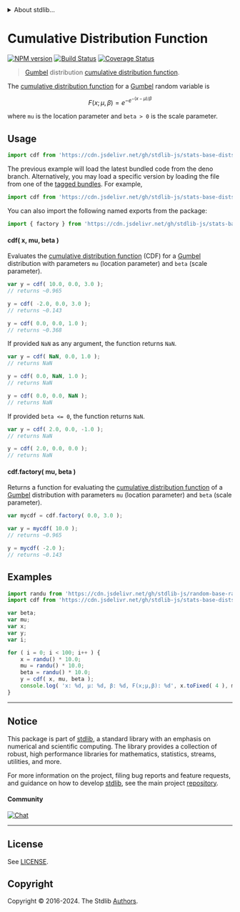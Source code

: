 <!--

@license Apache-2.0

Copyright (c) 2018 The Stdlib Authors.

Licensed under the Apache License, Version 2.0 (the "License");
you may not use this file except in compliance with the License.
You may obtain a copy of the License at

   http://www.apache.org/licenses/LICENSE-2.0

Unless required by applicable law or agreed to in writing, software
distributed under the License is distributed on an "AS IS" BASIS,
WITHOUT WARRANTIES OR CONDITIONS OF ANY KIND, either express or implied.
See the License for the specific language governing permissions and
limitations under the License.

-->


<details>
  <summary>
    About stdlib...
  </summary>
  <p>We believe in a future in which the web is a preferred environment for numerical computation. To help realize this future, we've built stdlib. stdlib is a standard library, with an emphasis on numerical and scientific computation, written in JavaScript (and C) for execution in browsers and in Node.js.</p>
  <p>The library is fully decomposable, being architected in such a way that you can swap out and mix and match APIs and functionality to cater to your exact preferences and use cases.</p>
  <p>When you use stdlib, you can be absolutely certain that you are using the most thorough, rigorous, well-written, studied, documented, tested, measured, and high-quality code out there.</p>
  <p>To join us in bringing numerical computing to the web, get started by checking us out on <a href="https://github.com/stdlib-js/stdlib">GitHub</a>, and please consider <a href="https://opencollective.com/stdlib">financially supporting stdlib</a>. We greatly appreciate your continued support!</p>
</details>

# Cumulative Distribution Function

[![NPM version][npm-image]][npm-url] [![Build Status][test-image]][test-url] [![Coverage Status][coverage-image]][coverage-url] <!-- [![dependencies][dependencies-image]][dependencies-url] -->

> [Gumbel][gumbel-distribution] distribution [cumulative distribution function][cdf].

<section class="intro">

The [cumulative distribution function][cdf] for a [Gumbel][gumbel-distribution] random variable is

<!-- <equation class="equation" label="eq:gumbel_cdf" align="center" raw="F\left( x; \mu, \beta \right ) = e^{{-e^{{-(x-\mu )/\beta }}}}" alt="Cumulative distribution function for a Gumbel distribution."> -->

```math
F\left( x; \mu, \beta \right ) = e^{{-e^{{-(x-\mu )/\beta }}}}
```

<!-- <div class="equation" align="center" data-raw-text="F\left( x; \mu, \beta \right ) = e^{{-e^{{-(x-\mu )/\beta }}}}" data-equation="eq:gumbel_cdf">
    <img src="https://cdn.jsdelivr.net/gh/stdlib-js/stdlib@591cf9d5c3a0cd3c1ceec961e5c49d73a68374cb/lib/node_modules/@stdlib/stats/base/dists/gumbel/cdf/docs/img/equation_gumbel_cdf.svg" alt="Cumulative distribution function for a Gumbel distribution.">
    <br>
</div> -->

<!-- </equation> -->

where `mu` is the location parameter and `beta > 0` is the scale parameter.

</section>

<!-- /.intro -->



<section class="usage">

## Usage

```javascript
import cdf from 'https://cdn.jsdelivr.net/gh/stdlib-js/stats-base-dists-gumbel-cdf@deno/mod.js';
```
The previous example will load the latest bundled code from the deno branch. Alternatively, you may load a specific version by loading the file from one of the [tagged bundles](https://github.com/stdlib-js/stats-base-dists-gumbel-cdf/tags). For example,

```javascript
import cdf from 'https://cdn.jsdelivr.net/gh/stdlib-js/stats-base-dists-gumbel-cdf@v0.2.2-deno/mod.js';
```

You can also import the following named exports from the package:

```javascript
import { factory } from 'https://cdn.jsdelivr.net/gh/stdlib-js/stats-base-dists-gumbel-cdf@deno/mod.js';
```

#### cdf( x, mu, beta )

Evaluates the [cumulative distribution function][cdf] (CDF) for a [Gumbel][gumbel-distribution] distribution with parameters `mu` (location parameter) and `beta` (scale parameter).

```javascript
var y = cdf( 10.0, 0.0, 3.0 );
// returns ~0.965

y = cdf( -2.0, 0.0, 3.0 );
// returns ~0.143

y = cdf( 0.0, 0.0, 1.0 );
// returns ~0.368
```

If provided `NaN` as any argument, the function returns `NaN`.

```javascript
var y = cdf( NaN, 0.0, 1.0 );
// returns NaN

y = cdf( 0.0, NaN, 1.0 );
// returns NaN

y = cdf( 0.0, 0.0, NaN );
// returns NaN
```

If provided `beta <= 0`, the function returns `NaN`.

```javascript
var y = cdf( 2.0, 0.0, -1.0 );
// returns NaN

y = cdf( 2.0, 0.0, 0.0 );
// returns NaN
```

#### cdf.factory( mu, beta )

Returns a function for evaluating the [cumulative distribution function][cdf] of a [Gumbel][gumbel-distribution] distribution with parameters `mu` (location parameter) and `beta` (scale parameter).

```javascript
var mycdf = cdf.factory( 0.0, 3.0 );

var y = mycdf( 10.0 );
// returns ~0.965

y = mycdf( -2.0 );
// returns ~0.143
```

</section>

<!-- /.usage -->

<section class="examples">

## Examples

<!-- eslint no-undef: "error" -->

```javascript
import randu from 'https://cdn.jsdelivr.net/gh/stdlib-js/random-base-randu@deno/mod.js';
import cdf from 'https://cdn.jsdelivr.net/gh/stdlib-js/stats-base-dists-gumbel-cdf@deno/mod.js';

var beta;
var mu;
var x;
var y;
var i;

for ( i = 0; i < 100; i++ ) {
    x = randu() * 10.0;
    mu = randu() * 10.0;
    beta = randu() * 10.0;
    y = cdf( x, mu, beta );
    console.log( 'x: %d, µ: %d, β: %d, F(x;µ,β): %d', x.toFixed( 4 ), mu.toFixed( 4 ), beta.toFixed( 4 ), y.toFixed( 4 ) );
}
```

</section>

<!-- /.examples -->

<!-- Section for related `stdlib` packages. Do not manually edit this section, as it is automatically populated. -->

<section class="related">

</section>

<!-- /.related -->

<!-- Section for all links. Make sure to keep an empty line after the `section` element and another before the `/section` close. -->


<section class="main-repo" >

* * *

## Notice

This package is part of [stdlib][stdlib], a standard library with an emphasis on numerical and scientific computing. The library provides a collection of robust, high performance libraries for mathematics, statistics, streams, utilities, and more.

For more information on the project, filing bug reports and feature requests, and guidance on how to develop [stdlib][stdlib], see the main project [repository][stdlib].

#### Community

[![Chat][chat-image]][chat-url]

---

## License

See [LICENSE][stdlib-license].


## Copyright

Copyright &copy; 2016-2024. The Stdlib [Authors][stdlib-authors].

</section>

<!-- /.stdlib -->

<!-- Section for all links. Make sure to keep an empty line after the `section` element and another before the `/section` close. -->

<section class="links">

[npm-image]: http://img.shields.io/npm/v/@stdlib/stats-base-dists-gumbel-cdf.svg
[npm-url]: https://npmjs.org/package/@stdlib/stats-base-dists-gumbel-cdf

[test-image]: https://github.com/stdlib-js/stats-base-dists-gumbel-cdf/actions/workflows/test.yml/badge.svg?branch=v0.2.2
[test-url]: https://github.com/stdlib-js/stats-base-dists-gumbel-cdf/actions/workflows/test.yml?query=branch:v0.2.2

[coverage-image]: https://img.shields.io/codecov/c/github/stdlib-js/stats-base-dists-gumbel-cdf/main.svg
[coverage-url]: https://codecov.io/github/stdlib-js/stats-base-dists-gumbel-cdf?branch=main

<!--

[dependencies-image]: https://img.shields.io/david/stdlib-js/stats-base-dists-gumbel-cdf.svg
[dependencies-url]: https://david-dm.org/stdlib-js/stats-base-dists-gumbel-cdf/main

-->

[chat-image]: https://img.shields.io/gitter/room/stdlib-js/stdlib.svg
[chat-url]: https://app.gitter.im/#/room/#stdlib-js_stdlib:gitter.im

[stdlib]: https://github.com/stdlib-js/stdlib

[stdlib-authors]: https://github.com/stdlib-js/stdlib/graphs/contributors

[umd]: https://github.com/umdjs/umd
[es-module]: https://developer.mozilla.org/en-US/docs/Web/JavaScript/Guide/Modules

[deno-url]: https://github.com/stdlib-js/stats-base-dists-gumbel-cdf/tree/deno
[deno-readme]: https://github.com/stdlib-js/stats-base-dists-gumbel-cdf/blob/deno/README.md
[umd-url]: https://github.com/stdlib-js/stats-base-dists-gumbel-cdf/tree/umd
[umd-readme]: https://github.com/stdlib-js/stats-base-dists-gumbel-cdf/blob/umd/README.md
[esm-url]: https://github.com/stdlib-js/stats-base-dists-gumbel-cdf/tree/esm
[esm-readme]: https://github.com/stdlib-js/stats-base-dists-gumbel-cdf/blob/esm/README.md
[branches-url]: https://github.com/stdlib-js/stats-base-dists-gumbel-cdf/blob/main/branches.md

[stdlib-license]: https://raw.githubusercontent.com/stdlib-js/stats-base-dists-gumbel-cdf/main/LICENSE

[gumbel-distribution]: https://en.wikipedia.org/wiki/Gumbel_distribution

[cdf]: https://en.wikipedia.org/wiki/Cumulative_distribution_function

</section>

<!-- /.links -->
